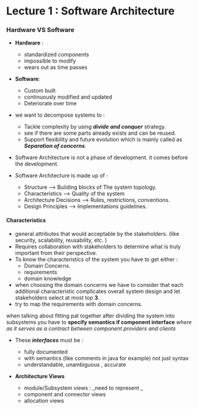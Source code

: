 # Lecture 1  : Software Architecture
### Hardware VS Software
- __Hardware__ : 
	- standardized components
	- impossible to modify
	- wears out as time passes

 - __Software__:
	 - Custom built
	 - continuously modified and updated
	 - Deteriorate over time

- we want to decompose systems to  :
	- Tackle complexity by using ___divide and conquer___ strategy.
	- see if there are some parts already exists and can be reused.
	- Support flexibility and future evolution which is mainly called as ___Separation of concerns___.
-  Software Architecture is not a phase of development. it comes before the development.
- Software Architecture is made up of :
	- Structure --> Building blocks of The system topology.
	- Characteristics --> Quality of the system
	- Architecture Decisions --> Rules, restrictions, conventions.
	- Design Principles --> Implementations guidelines.
	
#### Characteristics 
- general attributes that would acceptable by the stakeholders. (like security, scalability, reusability, etc. )
- Requires collaboration with stakeholders to determine what is truly important from their perspective.
-  To know the characteristics of the system you have to get either :
	-  Domain Concerns.
	- requirements
	- domain knowledge
- when choosing the domain concerns we have to consider that each additional characteristic complicates overall system design and let stakeholders select at most top __3__.
-  try to map the requirements with domain concerns.

when talking about fitting pat together after dividing the system into subsystems you have to __specify semantics if component interface__ _where as it serves as a contract between component providers and clients_ 

- These ___interfaces___ must be :
	- fully documented
	- with semantics (like comments in java for example) not just syntax
	- understandable, unambiguous , accurate

- __Architecture Views__
	- module/Subsystem views : _need to represent _
	- component and connector views
	- allocation views
